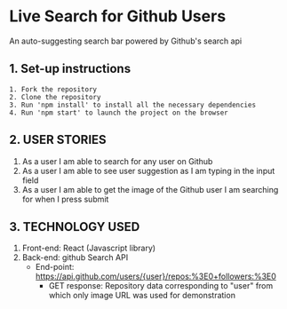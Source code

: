 # Live Search for Github Users
An auto-suggesting search bar powered by Github's search api

## 1. Set-up instructions
    1. Fork the repository
    2. Clone the repository
    3. Run 'npm install' to install all the necessary dependencies
    4. Run 'npm start' to launch the project on the browser
## 2. USER STORIES
1. As a user I am able to search for any user on Github
2. As a user I am able to see user suggestion as I am typing in the input field
3. As a user I am able to get the image of the Github user I am searching for when I press submit
## 3. TECHNOLOGY USED
1. Front-end: React (Javascript library)
2. Back-end: github Search API
     - End-point: https://api.github.com/users/{user}/repos:%3E0+followers:%3E0
        - GET response: Repository data corresponding to "user" from which only image URL was used for demonstration
